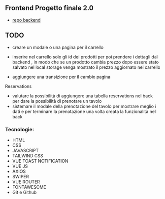 ## Frontend Progetto finale 2.0

- [repo backend](https://github.com/Francescodc92/pizzeria-backend-laravel-11)

## TODO

- creare un modale o una pagina per il carrello
- inserire nel carrello solo gli id dei prodotti per poi prendere i dettagli dal backend , in modo che se un prodotto cambia prezzo dopo essere stato salvato nel local storage venga mostrato il prezzo aggiornato nel carrello

- aggiungere una transizione per il cambio pagina

Reservations

- valutare la possibilità di aggiungere una tabella reservations nel back per dare la possibilità di prenotare un tavolo
- sistemare il modale della prenotazione del tavolo per mostrare meglio i dati e per terminare la prenotazione una volta creata la funzionalità nel back

### Tecnologie:

- HTML
- CSS
- JAVASCRIPT
- TAILWIND CSS
- VUE TOAST NOTIFICATION
- VUE JS
- AXIOS
- SWIPER
- VUE ROUTER
- FONTAWESOME
- Git e Github
